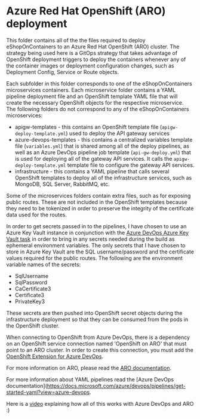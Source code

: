 # Azure Red Hat OpenShift (ARO) deployment

This folder contains all of the the files required to deploy eShopOnContainers to an Azure Red Hat OpenShift (ARO) cluster.  The strategy being used here is a GitOps strategy that takes advantage of OpenShift deployment triggers to deploy the containers whenever any of the container images or deployment configuration changes, such as Deployment Config, Service or Route objects.

Each subfolder in this folder corresponds to one of the eShopOnContainers microservices containers.  Each microservice folder contains a YAML pipeline deployment file and an OpenShift template YAML file that will create the necessary OpenShift objects for the respective microservice.  The following folders do not correspond to any of the eShopOnContainers microservices:

- apigw-templates - this contains an OpenShift template file (`apigw-deploy-template.yml`) used to deploy the API gateway services
- azure-devops-templates - this contains a centralized variables template file (`variables.yml`) that is shared among all of the deploy pipelines, as well as an Azure DevOps pipeline job template (`api-gw-deploy.yml`) that is used for deploying all of the gateway API services.  It calls the `apigw-deploy-template.yml` template file to configure the gateway API services.
- infrastructure - this contains a YAML pipeline that calls several OpenShift templates to deploy all of the infrastructure services, such as MongoDB, SQL Server, RabbitMQ, etc.

Some of the microservices folders contain extra files, such as for exposing public routes.  These are not included in the OpenShift templates because they need to be tokenized in order to preserve the integrity of the certificate data used for the routes.

In order to get secrets passed in to the pipelines, I have chosen to use an Azure Key Vault instance in conjunction with the [Azure DevOps Azure Key Vault task](https://docs.microsoft.com/en-us/azure/devops/pipelines/tasks/deploy/azure-key-vault?view=azure-devops) in order to bring in any secrets needed during the build as ephemeral environment variables.  The only secrets that I have chosen to store in Azure Key Vault are the SQL username/password and the certificate values required for the public routes.  The following are the environment variable names of the secrets:

- SqlUsername
- SqlPassword
- CaCertificate3
- Certificate3
- PrivateKey3

These secrets are then pushed into OpenShift secret objects during the infrastructure deployment so that they can be consumed from the pods in the OpenShift cluster.

When connecting to OpenShift from Azure DevOps, there is a dependency on an OpenShift service connection named 'OpenShift on ARO' that must point to an ARO cluster.  In order to create this connection, you must add the [OpenShift Extension for Azure DevOps](https://marketplace.visualstudio.com/items?itemName=redhat.openshift-vsts).

For more information on ARO, please read the [ARO documentation](https://docs.openshift.com/aro/welcome/index.html).

For more information about YAML pipelines read the [Azure DevOps documentation](https://docs.microsoft.com/azure/devops/pipelines/get-started-yaml?view=azure-devops.

Here is a [video](https://youtu.be/NFKcEj-PKM4) explaining how all of this works with Azure DevOps and ARO :)